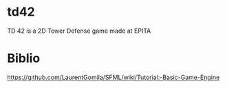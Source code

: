 # td42

TD 42 is a 2D Tower Defense game made at EPITA

# Biblio

https://github.com/LaurentGomila/SFML/wiki/Tutorial:-Basic-Game-Engine
